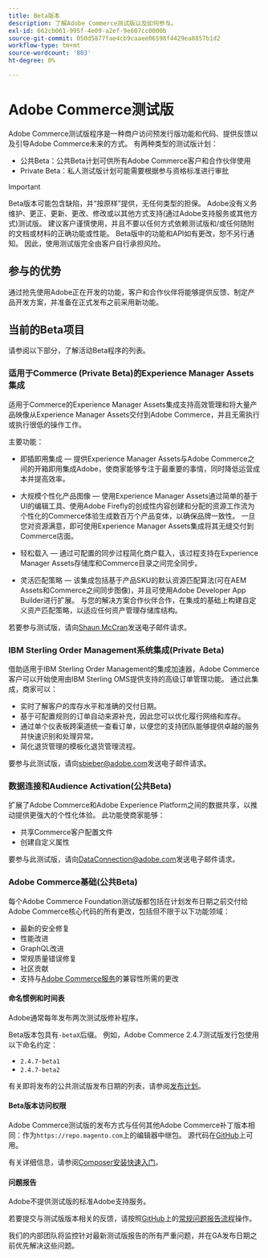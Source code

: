 ```yaml
---
title: Beta版本
description: 了解Adobe Commerce测试版以及如何参与。
exl-id: 662cb061-995f-4e09-a2ef-9e607cc0000b
source-git-commit: 050d5877fae4cb9caaee06598f4429ea8857b1d2
workflow-type: tm+mt
source-wordcount: '803'
ht-degree: 0%

---
```


# Adobe Commerce测试版

Adobe Commerce测试版程序是一种商户访问预发行版功能和代码、提供反馈以及引导Adobe Commerce未来的方式。 有两种类型的测试版计划：

- 公共Beta：公共Beta计划可供所有Adobe Commerce客户和合作伙伴使用
- Private Beta：私人测试版计划可能需要根据参与资格标准进行审批

>[!IMPORTANT]
>
>Beta版本可能包含缺陷，并“按原样”提供，无任何类型的担保。 Adobe没有义务维护、更正、更新、更改、修改或以其他方式支持(通过Adobe支持服务或其他方式)测试版。 建议客户谨慎使用，并且不要以任何方式依赖测试版和/或任何随附的文档或材料的正确功能或性能。 Beta版中的功能和API如有更改，恕不另行通知。 因此，使用测试版完全由客户自行承担风险。

## 参与的优势

通过抢先使用Adobe正在开发的功能，客户和合作伙伴将能够提供反馈、制定产品开发方案，并准备在正式发布之前采用新功能。

## 当前的Beta项目

请参阅以下部分，了解活动Beta程序的列表。

### 适用于Commerce (Private Beta)的Experience Manager Assets集成

适用于Commerce的Experience Manager Assets集成支持高效管理和将大量产品映像从Experience Manager Assets交付到Adobe Commerce，并且无需执行或执行很低的操作工作。

主要功能：

- 即插即用集成 — 提供Experience Manager Assets与Adobe Commerce之间的开箱即用集成Adobe，使商家能够专注于最重要的事情，同时降低运营成本并提高效率。

- 大规模个性化产品图像 — 使用Experience Manager Assets通过简单的基于UI的编辑工具、使用Adobe Firefly的创成性内容创建和分配的资源工作流为个性化的Commerce体验生成数百万个产品变体，以确保品牌一致性。 一旦您对资源满意，即可使用Experience Manager Assets集成将其无缝交付到Commerce店面。

- 轻松载入 — 通过可配置的同步过程简化商户载入，该过程支持在Experience Manager Assets存储库和Commerce目录之间完全同步。

- 灵活匹配策略 — 该集成包括基于产品SKU的默认资源匹配算法(可在AEM Assets和Commerce之间同步图像)，并且可使用Adobe Developer App Builder进行扩展。 与您的解决方案合作伙伴合作，在集成的基础上构建自定义资产匹配策略，以适应任何资产管理存储库结构。

若要参与测试版，请向[Shaun McCran](mailto:mccran@adobe.com)发送电子邮件请求。

### IBM Sterling Order Management系统集成(Private Beta)

借助适用于IBM Sterling Order Management的集成加速器，Adobe Commerce客户可以开始使用由IBM Sterling OMS提供支持的高级订单管理功能。 通过此集成，商家可以：

- 实时了解客户的库存水平和准确的交付日期。
- 基于可配置规则的订单自动来源补充，因此您可以优化履行网络和库存。
- 通过单个仪表板跨渠道统一查看订单，以便您的支持团队能够提供卓越的服务并快速识别和处理异常。
- 简化退货管理的模板化退货管理流程。

要参与此测试版，请向[sbieber@adobe.com](mailto:sbieber@adobe.com)发送电子邮件请求。

### 数据连接和Audience Activation(公共Beta)

扩展了Adobe Commerce和Adobe Experience Platform之间的数据共享，以推动提供更强大的个性化体验。 此功能使商家能够：

- 共享Commerce客户配置文件
- 创建自定义属性

要参与此测试版，请向[DataConnection@adobe.com](mailto:DataConnection@adobe.com)发送电子邮件请求。

### Adobe Commerce基础(公共Beta)

每个Adobe Commerce Foundation测试版都包括在计划发布日期之前交付给Adobe Commerce核心代码的所有更改，包括但不限于以下功能领域：

- 最新的安全修复
- 性能改进
- GraphQL改进
- 常规质量错误修复
- 社区贡献
- 支持与[Adobe Commerce服务](https://experienceleague.adobe.com/docs/commerce-merchant-services/user-guides/home.html)的兼容性所需的更改

#### 命名惯例和时间表

Adobe通常每年发布两次测试版修补程序。

Beta版本包具有`-betaX`后缀。 例如，Adobe Commerce 2.4.7测试版发行包使用以下命名约定：

- `2.4.7-beta1`
- `2.4.7-beta2`

有关即将发布的公共测试版发布日期的列表，请参阅[发布计划](schedule.md)。


#### Beta版本访问权限

Adobe Commerce测试版的发布方式与任何其他Adobe Commerce补丁版本相同：作为`https://repo.magento.com`上的编辑器中继包。 源代码在[GitHub](https://github.com/magento/magento2)上可用。

有关详细信息，请参阅[Composer安装快速入门](../installation/composer.md)。

#### 问题报告

Adobe不提供测试版的标准Adobe支持服务。

若要提交与测试版版本相关的反馈，请按照[GitHub](https://github.com/magento/magento2)上的[常规问题报告流程](https://developer.adobe.com/commerce/contributor/guides/code-contributions/)操作。

我们的内部团队将监控针对最新测试版报告的所有严重问题，并在GA发布日期之前优先解决这些问题。
